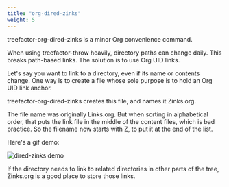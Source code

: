 ```yaml
---
title: "org-dired-zinks"
weight: 5
---
```


treefactor-org-dired-zinks is a minor Org convenience command.

When using treefactor-throw heavily, directory paths can change daily. This breaks path-based links. The solution is to use Org UID links.

Let's say you want to link to a directory, even if its name or contents change. One way is to create a file whose sole purpose is to hold an Org UID link anchor.

treefactor-org-dired-zinks creates this file, and names it Zinks.org. 

The file name was originally Links.org. But when sorting in alphabetical order, that puts the link file in the middle of the content files, which is bad practice. So the filename now starts with Z, to put it at the end of the list.

Here's a gif demo:

![](Org-dired-zinks-Zinaries/dired-zinks--output-2019-09-07-00.gif "dired-zinks demo")

If the directory needs to link to related directories in other parts of the tree, Zinks.org is a good place to store those links.
